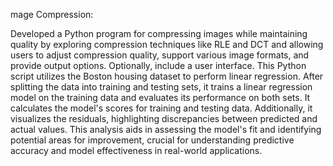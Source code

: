 mage Compression:

Developed a Python program for compressing images while maintaining quality by exploring compression techniques like RLE and DCT and allowing  users to adjust compression quality, support various image formats, and provide output options. Optionally, include a user interface.
This Python script utilizes the Boston housing dataset to perform linear regression. After splitting the data into training and testing sets, it trains a linear regression model on the training data and evaluates its performance on both sets. It calculates the model's scores for training and testing data. Additionally, it visualizes the residuals, highlighting discrepancies between predicted and actual values. This analysis aids in assessing the model's fit and identifying potential areas for improvement, crucial for understanding predictive accuracy and model effectiveness in real-world applications.
